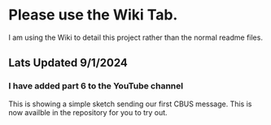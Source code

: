 # Please use the Wiki Tab.

I am using the Wiki to detail this project rather than the normal readme files.

## Lats Updated 9/1/2024 

### I have added part 6 to the YouTube channel 

This is showing a simple sketch sending our first CBUS message. This is now availble in the repository for you to try out.
